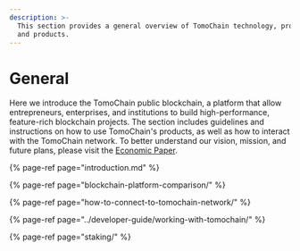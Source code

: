 ```yaml
---
description: >-
  This section provides a general overview of TomoChain technology, protocols,
  and products.
---
```


# General

Here we introduce the TomoChain public blockchain, a platform that allow entrepreneurs, enterprises, and institutions to build high-performance, feature-rich blockchain projects. The section includes guidelines and instructions on how to use TomoChain's products, as well as how to interact with the TomoChain network. To better understand our vision, mission, and future plans, please visit the [Economic Paper](https://app.gitbook.com/@tomochain/s/tomochain-docs/~/edit/drafts/-Lu6lyEj9KphDxv0f9_N/whitepaper-and-research/economic-paper).

{% page-ref page="introduction.md" %}

{% page-ref page="blockchain-platform-comparison/" %}

{% page-ref page="how-to-connect-to-tomochain-network/" %}

{% page-ref page="../developer-guide/working-with-tomochain/" %}

{% page-ref page="staking/" %}







